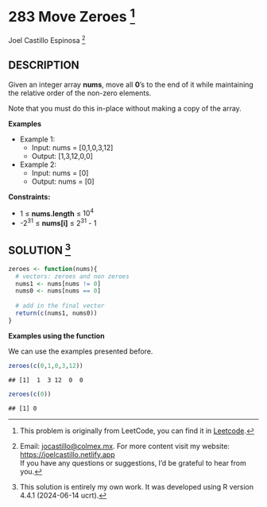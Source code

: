 
# 283 Move Zeroes [^1]

Joel Castillo Espinosa [^2]

## DESCRIPTION

Given an integer array **nums**, move all **0**’s to the end of it while
maintaining the relative order of the non-zero elements.

Note that you must do this in-place without making a copy of the array.

**Examples**

- Example 1:
  - Input: nums = \[0,1,0,3,12\]
  - Output: \[1,3,12,0,0\]
- Example 2:
  - Input: nums = \[0\]
  - Output: nums = \[0\]

**Constraints:**

- 1 ≤ **nums.length** ≤ $10^4$
- \-$2^{31}$ ≤ **nums\[i\]** ≤ $2^{31}$ - 1

## SOLUTION [^3]

``` r
zeroes <- function(nums){
  # vectors: zeroes and non zeroes
  nums1 <- nums[nums != 0]
  nums0 <- nums[nums == 0]
  
  # add in the final vector
  return(c(nums1, nums0))
}
```

**Examples using the function**

We can use the examples presented before.

``` r
zeroes(c(0,1,0,3,12))
```

    ## [1]  1  3 12  0  0

``` r
zeroes(c(0))
```

    ## [1] 0

[^1]: This problem is originally from LeetCode, you can find it in
    [Leetcode](https://leetcode.com/problems/move-zeroes/description/?envType=study-plan-v2&envId=leetcode-75).

[^2]: Email: <jocastillo@colmex.mx>. For more content visit my website:
    <https://joelcastillo.netlify.app> <br> If you have any questions or
    suggestions, I’d be grateful to hear from you.

[^3]: This solution is entirely my own work. It was developed using R
    version 4.4.1 (2024-06-14 ucrt).
